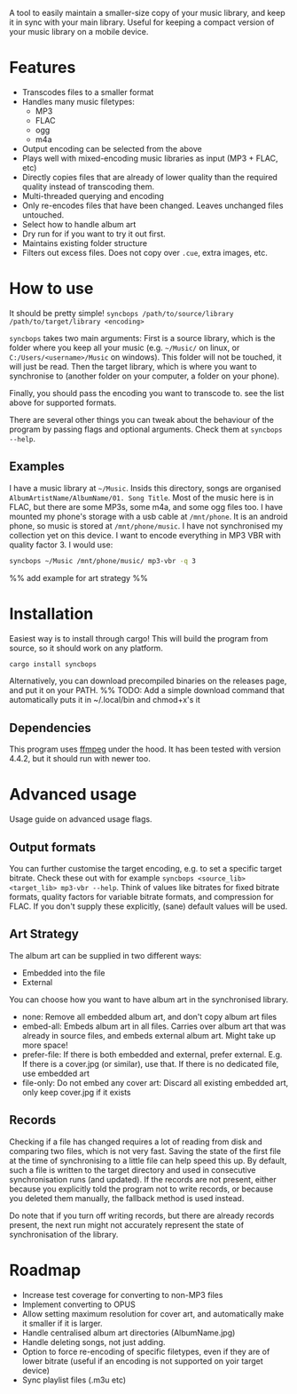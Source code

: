 A tool to easily maintain a smaller-size copy of your music library, and keep it in sync with your main library.
Useful for keeping a compact version of your music library on a mobile device.

# Features
- Transcodes files to a smaller format
- Handles many music filetypes:
    - MP3
    - FLAC
    - ogg 
    - m4a
- Output encoding can be selected from the above
- Plays well with mixed-encoding music libraries as input (MP3 + FLAC, etc)
- Directly copies files that are already of lower quality than the required quality instead of transcoding them.
- Multi-threaded querying and encoding
- Only re-encodes files that have been changed. Leaves unchanged files untouched.
- Select how to handle album art
- Dry run for if you want to try it out first.
- Maintains existing folder structure
- Filters out excess files. Does not copy over `.cue`, extra images, etc.

# How to use
It should be pretty simple!
`syncbops /path/to/source/library /path/to/target/library <encoding>`

`syncbops` takes two main arguments:
First is a source library, which is the folder where you keep all your music (e.g. `~/Music/` on linux, or `C:/Users/<username>/Music` on windows). This folder will not be touched, it will just be read.
Then the target library, which is where you want to synchronise to (another folder on your computer, a folder on your phone).

Finally, you should pass the encoding you want to transcode to. see the list above for supported formats.

There are several other things you can tweak about the behaviour of the program by passing flags and optional arguments. Check them at `syncbops --help`.

## Examples
I have a music library at `~/Music`.
Insids this directory, songs are organised `AlbumArtistName/AlbumName/01. Song Title`. Most of the music here is in FLAC, but there are some MP3s, some m4a, and some ogg files too.
I have mounted my phone's storage with a usb cable at `/mnt/phone`. It is an android phone, so music is stored at `/mnt/phone/music`.
I have not synchronised my collection yet on this device. I want to encode everything in MP3 VBR with quality factor 3.
I would use:
```bash 
syncbops ~/Music /mnt/phone/music/ mp3-vbr -q 3
```

%% add example for art strategy %%

# Installation
Easiest way is to install through cargo! This will build the program from source, so it should work on any platform.
```bash
cargo install syncbops
```

Alternatively, you can download precompiled binaries on the releases page, and put it on your PATH.
%% TODO: Add a simple download command that automatically puts it in ~/.local/bin and chmod+x's it

## Dependencies
This program uses [ffmpeg](https://ffmpeg.org/) under the hood. It has been tested with version 4.4.2, but it should run with newer too.

# Advanced usage
Usage guide on advanced usage flags.

## Output formats
You can further customise the target encoding, e.g. to set a specific target bitrate. Check these out with for example `syncbops <source_lib> <target_lib> mp3-vbr --help`.
Think of values like bitrates for fixed bitrate formats, quality factors for variable bitrate formats, and compression for FLAC.
If you don't supply these explicitly, (sane) default values will be used.

## Art Strategy
The album art can be supplied in two different ways:
- Embedded into the file
- External

You can choose how you want to have album art in the synchronised library.
- none: Remove all embedded album art, and don't copy album art files
- embed-all:   Embeds album art in all files. Carries over album art that was already in source files, and embeds external album art. Might take up more space!
- prefer-file: If there is both embedded and external, prefer external. E.g. If there is a cover.jpg (or similar), use that. If there is no dedicated file, use embedded art
- file-only:   Do not embed any cover art: Discard all existing embedded art, only keep cover.jpg if it exists

## Records
Checking if a file has changed requires a lot of reading from disk and comparing two files, which is not very fast.
Saving the state of the first file at the time of synchronising to a little file can help speed this up.
By default, such a file is written to the target directory and used in consecutive synchronisation runs (and updated).
If the records are not present, either because you explicitly told the program not to write records, or because you deleted them manually, the fallback method is used instead.

Do note that if you turn off writing records, but there are already records present, the next run might not accurately represent the state of synchronisation of the library.

# Roadmap
- Increase test coverage for converting to non-MP3 files
- Implement converting to OPUS
- Allow setting maximum resolution for cover art, and automatically make it smaller if it is larger.
- Handle centralised album art directories (AlbumName.jpg)
- Handle deleting songs, not just adding. 
- Option to force re-encoding of specific filetypes, even if they are of lower bitrate (useful if an encoding is not supported on yoir target device)
- Sync playlist files (.m3u etc)

